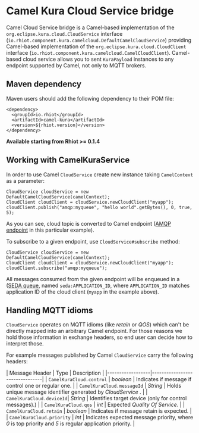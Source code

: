 # Camel Kura Cloud Service bridge

Camel Cloud Service bridge is a Camel-based implementation of the `org.eclipse.kura.cloud.CloudService` interface
(`io.rhiot.component.kura.camelcloud.DefaultCamelCloudService`) providing Camel-based implementation of the
 `org.eclipse.kura.cloud.CloudClient` interface (`io.rhiot.component.kura.camelcloud.CamelCloudClient`). Camel-based
cloud service allows you to sent `KuraPayload` instances to any endpoint supported by Camel, not only to MQTT brokers.

## Maven dependency

Maven users should add the following dependency to their POM file:

    <dependency>
      <groupId>io.rhiot</groupId>
      <artifactId>camel-kura</artifactId>
      <version>${rhiot.version}</version>
    </dependency>

**Available starting from Rhiot >= 0.1.4**

## Working with CamelKuraService

In order to use Camel `CloudService` create new instance taking `CamelContext` as a parameter:

    CloudService cloudService = new DefaultCamelCloudService(camelContext);
    CloudClient cloudClient = cloudService.newCloudClient("myapp");
    cloudClient.publish("amqp:myqueue", "hello world".getBytes(), 0, true, 5);

As you can see, cloud topic is converted to Camel endpoint ([AMQP endpoint](http://camel.apache.org/amqp) in this
particular example).

To subscribe to a given endpoint, use `CloudService#subscribe` method:

    CloudService cloudService = new DefaultCamelCloudService(camelContext);
    CloudClient cloudClient = cloudService.newCloudClient("myapp");
    cloudClient.subscribe("amqp:myqueue");

All messages consumed from the given endpoint will be enqueued in a ([SEDA queue](http://camel.apache.org/seda), named
`seda:APPLICATION_ID`, where `APPLICATION_ID` matches application ID of the cloud client (`myapp` in the example above).

## Handling MQTT idioms

`CloudService` operates on MQTT idioms (like *retain* or *QOS*) which can't be directly mapped into an arbitrary Camel
endpoint. For those reasons we hold those information in exchange headers, so end user can decide how to interpret those.

For example messages published by Camel `CloudService` carry the following headers:

| Message Header                 | Type |  Description        |
|------------------|--------------------------------|
| `CamelKuraCloud.control`  |  *boolean*    | Indicates if message if control one or regular one. |
| `CamelKuraCloud.messageId`   |  *String*  |  Holds unique message identifier generated by *CloudService* . |
| `CamelKuraCloud.deviceId`|  *String*  | Identifies target device (only for control messages).) |
| `CamelKuraCloud.qos`            |  *int*  | Expected *Quality Of Service*. |
| `CamelKuraCloud.retain`         |  *boolean*  | Indicates if message retain is expected.  |
| `CamelKuraCloud.priority`       |  *int*  | Indicates expected message priority, where *0* is top priority and *5* is regular application priority. |
